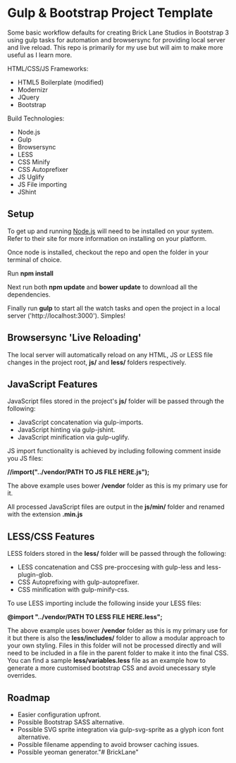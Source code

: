 Gulp & Bootstrap Project Template
=================================

Some basic workflow defaults for creating Brick Lane Studios in Bootstrap 3 using gulp tasks for automation and browsersync for providing local server and live reload. This repo is primarily for my use but will aim to make more useful as I learn more.

HTML/CSS/JS Frameworks:

- HTML5 Boilerplate (modified)
- Modernizr
- JQuery
- Bootstrap

Build Technologies:
- Node.js
- Gulp
- Browsersync
- LESS
- CSS Minify
- CSS Autoprefixer
- JS Uglify
- JS File importing
- JShint

Setup
-----
To get up and running [Node.js](https://nodejs.org/) will need to be installed on your system. Refer to their site for more information on installing on your platform.

Once node is installed, checkout the repo and open the folder in your terminal of choice.

Run **npm install**

Next run both **npm update** and **bower update** to download all the dependencies.

Finally run **gulp** to start all the watch tasks and open the project in a local server ('http://localhost:3000'). Simples!


Browsersync 'Live Reloading'
----------------------------
The local server will automatically reload on any HTML, JS or LESS file changes in the project root, **js/** and **less/** folders respectively.


JavaScript Features
-------------------
JavaScript files stored in the project's **js/** folder will be passed through the following:

- JavaScript concatenation via gulp-imports.
- JavaScript hinting via gulp-jshint.
- JavaScript minification via gulp-uglify.

JS import functionality is achieved by including following comment inside you JS files:

**//import("../vendor/PATH TO JS FILE HERE.js");**

The above example uses bower **/vendor** folder as this is my primary use for it.

All processed JavaScript files are output in the **js/min/** folder and renamed with the extension **.min.js**


LESS/CSS Features
-----------------
LESS folders stored in the **less/** folder will be passed through the following:

- LESS concatenation and CSS pre-proccesing with gulp-less and less-plugin-glob.
- CSS Autoprefixing with gulp-autoprefixer.
- CSS minification with gulp-minify-css.

To use LESS importing include the following inside your LESS files:

**@import "../vendor/PATH TO LESS FILE HERE.less";**

The above example uses bower **/vendor** folder as this is my primary use for it but there is also the **less/includes/** folder to allow a modular approach to your own styling. Files in this folder will not be processed directly and will need to be included in a file in the parent folder to make it into the final CSS. You can find a sample **less/variables.less** file as an example how to generate a more customised bootstrap CSS and avoid unecessary style overrides.


Roadmap
-------
- Easier configuration upfront.
- Possible Bootstrap SASS alternative.
- Possible SVG sprite integration via gulp-svg-sprite as a glyph icon font alternative.
- Possible filename appending to avoid browser caching issues.
- Possible yeoman generator."# BrickLane" 
